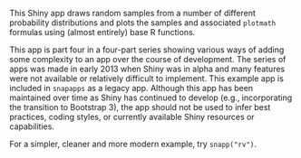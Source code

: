 This Shiny app draws random samples from a number of different probability distributions and plots the samples and associated `plotmath` formulas using (almost entirely) base R functions.

This app is part four in a four-part series showing various ways of adding some complexity to an app over the course of development. The series of apps was made in early 2013 when Shiny was in alpha and many features were not available or relatively difficult to implement. This example app is included in `snapapps` as a legacy app. Although this app has been maintained over time as Shiny has continued to develop (e.g., incorporating the transition to Bootstrap 3), the app should not be used to infer best practices, coding styles, or currently available Shiny resources or capabilities.

For a simpler, cleaner and more modern example, try `snapp("rv")`.
